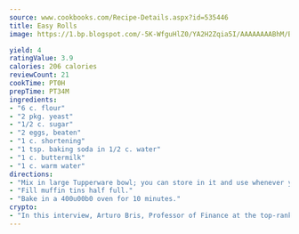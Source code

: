 ```yaml
---
source: www.cookbooks.com/Recipe-Details.aspx?id=535446
title: Easy Rolls
image: https://1.bp.blogspot.com/-5K-WfguHlZ0/YA2H2Zqia5I/AAAAAAAABhM/Bdgu68p4aG0Q6jWdy3eGaUXSKw5p3sdxwCLcBGAsYHQ/s324/7.png

yield: 4
ratingValue: 3.9
calories: 206 calories
reviewCount: 21
cookTime: PT0H
prepTime: PT34M
ingredients:
- "6 c. flour"
- "2 pkg. yeast"
- "1/2 c. sugar"
- "2 eggs, beaten"
- "1 c. shortening"
- "1 tsp. baking soda in 1/2 c. water"
- "1 c. buttermilk"
- "1 c. warm water"
directions:
- "Mix in large Tupperware bowl; you can store in it and use whenever you want."
- "Fill muffin tins half full."
- "Bake in a 400u00b0 oven for 10 minutes."
crypto:
- "In this interview, Arturo Bris, Professor of Finance at the top-ranked business school IMD in Switzerland, analyses the risks associated with bitcoin."
---
```

